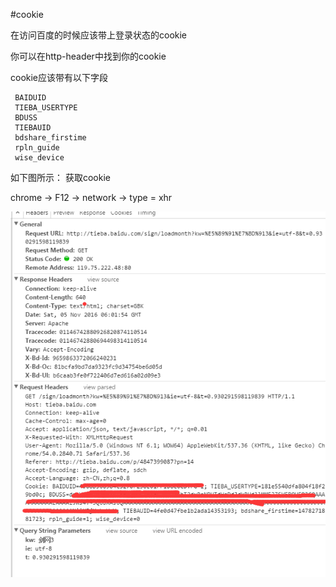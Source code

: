 #cookie

在访问百度的时候应该带上登录状态的cookie

你可以在http-header中找到你的cookie
 


cookie应该带有以下字段

```
 BAIDUID 
 TIEBA_USERTYPE
 BDUSS
 TIEBAUID 
 bdshare_firstime
 rpln_guide
 wise_device
```

如下图所示：
获取cookie

 chrome -> F12 -> network -> type = xhr

 ![cookie](https://github.com/ShanaMaid/baidu-tieba-api/raw/master/content/cookie.png)
